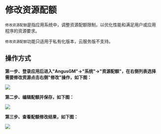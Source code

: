 # 修改资源配额

`修改资源配额`是指应用系统中，调整资源配额限制，以优化性能和满足用户或应用程序的资源要求。

`修改资源配额`功能只适用于私有化版本，云服务版不支持。

## 操作方式

**第一步、登录应用后进入"AngusGM"->"系统"->"资源配额"，在右侧列表选择需要修改资源点击右侧"修改"操作，如下图：**

![](https://bj-c1-prod-files.xcan.cloud/storage/pubapi/v1/file/quota-edit.png?fid=207887511026925837&fpt=SCZQsQfaLANGe2N76hktMFhEefrQyeZtlmgFBdPF)

**第二步、编辑配额并保存，如下图：**

![](https://bj-c1-prod-files.xcan.cloud/storage/pubapi/v1/file/quota-editinfo.png?fid=207887511026925839&fpt=Scf0563e6FEMoijlzWchEzibJE1ljtvbynG7xko6)

**第三步、查看配额修改结果，如下图：**

![](https://bj-c1-prod-files.xcan.cloud/storage/pubapi/v1/file/quota-list.png?fid=207887511026925841&fpt=ibQTJsA4ty4dEmnbYvD3VPv5bSzcEmmfWiUehG0b)
